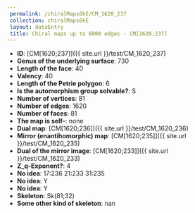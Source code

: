 ```yaml
--- 
 permalink: /chiralMaps6kE/CM_1620_237 
 collection: chiralMaps6kE
 layout: dataEntry
 title: Chiral maps up to 6000 edges - CM[1620;237]
---
```


- **ID**: [CM[1620;237]]({{ site.url }}/test/CM_1620_237)
- **Genus of the underlying surface**: 730
- **Length of the face**: 40
- **Valency**: 40
- **Length of the Petrie polygon**: 6
- **Is the automorphism group solvable?**: S
- **Number of vertices**: 81
- **Number of edges**: 1620
- **Number of faces**: 81
- **The map is self-**: none
- **Dual map**: [CM[1620;236]]({{ site.url }}/test/CM_1620_236)
- **Mirror (enantihomorphic) map**: [CM[1620;235]]({{ site.url }}/test/CM_1620_235)
- **Dual of the mirror image**: [CM[1620;233]]({{ site.url }}/test/CM_1620_233)
- **Z_q-Exponent?**: 4
- **No idea**:  17:236 21:233 31:235
- **No idea**: Y
- **No idea**: Y
- **Skeleton**: Sk(81;32)
- **Some other kind of skeleton**: nan
